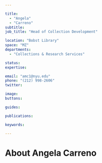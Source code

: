 ```yaml
---

title:
  - "Angela"
  - "Carreno"
subtitle: 
job_title: "Head of Collection Development"

location: "Bobst Library"
space: "MZ"
departments:
  - "Collections & Research Services"

status: 
expertise:

email: "amc1@nyu.edu"
phone: "(212) 998-2606"
twitter: 

image: 
buttons:

guides:

publications:

keywords:

---
```


# About Angela Carreno


